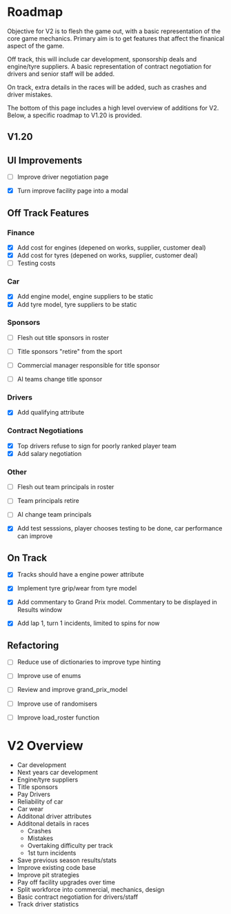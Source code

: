 # Roadmap

Objective for V2 is to flesh the game out, with a basic representation of the core game mechanics. Primary aim is to get features that affect the finanical aspect of the game.

Off track, this will include car development, sponsorship deals and engine/tyre suppliers. A basic representation of contract negotiation for drivers and senior staff will be added.

On track, extra details in the races will be added, such as crashes and driver mistakes. 

The bottom of this page includes a high level overview of additions for V2. Below, a specific roadmap to V1.20 is provided.

## V1.20


## UI Improvements

- [ ] Improve driver negotiation page
- [x] Turn improve facility page into a modal


## Off Track Features

### Finance

- [x] Add cost for engines (depened on works, supplier, customer deal)
- [x] Add cost for tyres (depened on works, supplier, customer deal)
- [ ] Testing costs

### Car

- [x] Add engine model, engine suppliers to be static
- [x] Add tyre model, tyre suppliers to be static

### Sponsors

- [ ] Flesh out title sponsors in roster
- [ ] Title sponsors "retire" from the sport
- [ ] Commercial manager responsible for title sponsor
- [ ] AI teams change title sponsor


### Drivers

- [x] Add qualifying attribute

### Contract Negotiations

- [x] Top drivers refuse to sign for poorly ranked player team
- [x] Add salary negotiation
		
### Other

- [ ] Flesh out team principals in roster
- [ ] Team principals retire
- [ ] AI change team principals
- [x] Add test sesssions, player chooses testing to be done, car performance can improve


## On Track

- [x] Tracks should have a engine power attribute
- [x] Implement tyre grip/wear from tyre model
- [x] Add commentary to Grand Prix model. Commentary to be displayed in Results window
- [x] Add lap 1, turn 1 incidents, limited to spins for now


## Refactoring

- [ ] Reduce use of dictionaries to improve type hinting
- [ ] Improve use of enums
- [ ] Review and improve grand_prix_model
- [ ] Improve use of randomisers
- [ ] Improve load_roster function


# V2 Overview

- Car development
- Next years car development
- Engine/tyre suppliers
- Title sponsors
- Pay Drivers
- Reliability of car
- Car wear
- Additonal driver attributes
- Additonal details in races
	- Crashes
	- Mistakes
	- Overtaking difficulty per track
	- 1st turn incidents
- Save previous season results/stats
- Improve existing code base
- Improve pit strategies
- Pay off facility upgrades over time
- Split workforce into commercial, mechanics, design
- Basic contract negotiation for drivers/staff
- Track driver statistics
